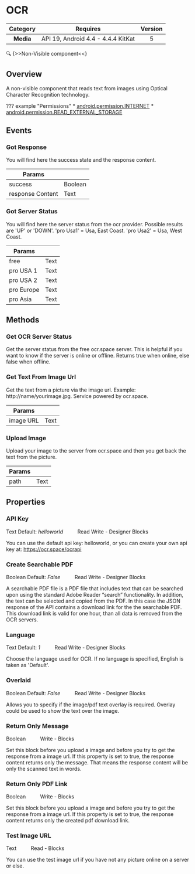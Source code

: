 # OCR

| Category | Requires | Version |
|:--------:|:-------:|:--------:|
|**Media**|<span class="chip chip-any">API 19, Android 4.4 - 4.4.4 KitKat</span>|<span class="chip chip-number">5</span>|

:mag: {>>Non-Visible component<<}

## Overview

A non-visible component that reads text from images using Optical Character Recognition technology.

??? example "Permissions"
    * [android.permission.INTERNET](https://developer.android.com/reference/android/Manifest.permission.html#INTERNET)
    * [android.permission.READ_EXTERNAL_STORAGE](https://developer.android.com/reference/android/Manifest.permission.html#READ_EXTERNAL_STORAGE)

## Events

### Got Response

You will find here the success state and the response content.

<div class="block" ai2-block="event" not-rendered="true" value="%7B%22componentName%22:%20%22OCR%22,%20%22name%22:%20%22Got%20Response%22,%20%22param%22:%20%5B%22success%22,%20%22response%20Content%22%5D%7D"></div>

| Params | []() |
|--------|------|
|success|<span class="chip chip-boolean">Boolean</span>|
|response Content|<span class="chip chip-text">Text</span>|

### Got Server Status

You will find here the server status from the ocr provider. Possible results are 'UP' or 'DOWN'. 'pro Usa1' = Usa, East Coast. 'pro Usa2' = Usa, West Coast.

<div class="block" ai2-block="event" not-rendered="true" value="%7B%22componentName%22:%20%22OCR%22,%20%22name%22:%20%22Got%20Server%20Status%22,%20%22param%22:%20%5B%22free%22,%20%22pro%20USA%201%22,%20%22pro%20USA%202%22,%20%22pro%20Europe%22,%20%22pro%20Asia%22%5D%7D"></div>

| Params | []() |
|--------|------|
|free|<span class="chip chip-text">Text</span>|
|pro USA 1|<span class="chip chip-text">Text</span>|
|pro USA 2|<span class="chip chip-text">Text</span>|
|pro Europe|<span class="chip chip-text">Text</span>|
|pro Asia|<span class="chip chip-text">Text</span>|

## Methods

### Get OCR Server Status

Get the server status from the free ocr.space server. This is helpful if you want to know if the server is online or offline. Returns true when online, else false when offline.

<div class="block" ai2-block="method" not-rendered="true" value="%7B%22componentName%22:%20%22OCR%22,%20%22name%22:%20%22Get%20OCR%20Server%20Status%22,%20%22output%22:%20false,%20%22param%22:%20%5B%5D%7D"></div>

### Get Text From Image Url

Get the text from a picture via the image url. Example: http://name/yourimage.jpg. Service powered by ocr.space.

<div class="block" ai2-block="method" not-rendered="true" value="%7B%22componentName%22:%20%22OCR%22,%20%22name%22:%20%22Get%20Text%20From%20Image%20Url%22,%20%22output%22:%20false,%20%22param%22:%20%5B%22image%20URL%22%5D%7D"></div>

| Params | []() |
|--------|------|
|image URL|<span class="chip chip-text">Text</span>|

### Upload Image

Upload your image to the server from ocr.space and then you get back the text from the picture.

<div class="block" ai2-block="method" not-rendered="true" value="%7B%22componentName%22:%20%22OCR%22,%20%22name%22:%20%22Upload%20Image%22,%20%22output%22:%20false,%20%22param%22:%20%5B%22path%22%5D%7D"></div>

| Params | []() |
|--------|------|
|path|<span class="chip chip-text">Text</span>|

## Properties

### API Key

<span class="chip chip-text">Text</span><span style="user-select: none;">&nbsp;</span><span class="chip chip-text">Default: <i>helloworld</i></span><span style="user-select: none;">&nbsp;&nbsp;&nbsp;&nbsp;&nbsp;&nbsp;&nbsp;&nbsp;&nbsp;&nbsp;</span><span class="chip chip-rw">Read</span><span style="user-select: none;">&nbsp;</span><span class="chip chip-rw">Write</span><span style="user-select: none;">&nbsp;</span>-<span style="user-select: none;">&nbsp;</span><span class="chip chip-bd">Designer</span><span style="user-select: none;">&nbsp;</span><span class="chip chip-bd">Blocks</span><span style="user-select: none;">&nbsp;</span>

You can use the default api key: helloworld, or you can create your own api key at: https://ocr.space/ocrapi

<div class="block" ai2-block="property" not-rendered="true" value="%7B%22componentName%22:%20%22OCR%22,%20%22name%22:%20%22API%20Key%22,%20%22getter%22:%20true%7D"></div>
<div class="block" ai2-block="property" not-rendered="true" value="%7B%22componentName%22:%20%22OCR%22,%20%22name%22:%20%22API%20Key%22,%20%22getter%22:%20false%7D"></div>

### Create Searchable PDF

<span class="chip chip-boolean">Boolean</span><span style="user-select: none;">&nbsp;</span><span class="chip chip-boolean">Default: <i>False</i></span><span style="user-select: none;">&nbsp;&nbsp;&nbsp;&nbsp;&nbsp;&nbsp;&nbsp;&nbsp;&nbsp;&nbsp;</span><span class="chip chip-rw">Read</span><span style="user-select: none;">&nbsp;</span><span class="chip chip-rw">Write</span><span style="user-select: none;">&nbsp;</span>-<span style="user-select: none;">&nbsp;</span><span class="chip chip-bd">Designer</span><span style="user-select: none;">&nbsp;</span><span class="chip chip-bd">Blocks</span><span style="user-select: none;">&nbsp;</span>

A searchable PDF file is a PDF file that includes text that can be searched upon using the standard Adobe Reader “search” functionality. In addition, the text can be selected and copied from the PDF. In this case the JSON response of the API contains a download link for the the searchable PDF. This download link is valid for one hour, than all data is removed from the OCR servers.

<div class="block" ai2-block="property" not-rendered="true" value="%7B%22componentName%22:%20%22OCR%22,%20%22name%22:%20%22Create%20Searchable%20PDF%22,%20%22getter%22:%20true%7D"></div>
<div class="block" ai2-block="property" not-rendered="true" value="%7B%22componentName%22:%20%22OCR%22,%20%22name%22:%20%22Create%20Searchable%20PDF%22,%20%22getter%22:%20false%7D"></div>

### Language

<span class="chip chip-text">Text</span><span style="user-select: none;">&nbsp;</span><span class="chip chip-text">Default: <i>1</i></span><span style="user-select: none;">&nbsp;&nbsp;&nbsp;&nbsp;&nbsp;&nbsp;&nbsp;&nbsp;&nbsp;&nbsp;</span><span class="chip chip-rw">Read</span><span style="user-select: none;">&nbsp;</span><span class="chip chip-rw">Write</span><span style="user-select: none;">&nbsp;</span>-<span style="user-select: none;">&nbsp;</span><span class="chip chip-bd">Designer</span><span style="user-select: none;">&nbsp;</span><span class="chip chip-bd">Blocks</span><span style="user-select: none;">&nbsp;</span>

Choose the language used for OCR. If no language is specified, English is taken as 'Default'.

<div class="block" ai2-block="property" not-rendered="true" value="%7B%22componentName%22:%20%22OCR%22,%20%22name%22:%20%22Language%22,%20%22getter%22:%20true%7D"></div>
<div class="block" ai2-block="property" not-rendered="true" value="%7B%22componentName%22:%20%22OCR%22,%20%22name%22:%20%22Language%22,%20%22getter%22:%20false%7D"></div>

### Overlaid

<span class="chip chip-boolean">Boolean</span><span style="user-select: none;">&nbsp;</span><span class="chip chip-boolean">Default: <i>False</i></span><span style="user-select: none;">&nbsp;&nbsp;&nbsp;&nbsp;&nbsp;&nbsp;&nbsp;&nbsp;&nbsp;&nbsp;</span><span class="chip chip-rw">Read</span><span style="user-select: none;">&nbsp;</span><span class="chip chip-rw">Write</span><span style="user-select: none;">&nbsp;</span>-<span style="user-select: none;">&nbsp;</span><span class="chip chip-bd">Designer</span><span style="user-select: none;">&nbsp;</span><span class="chip chip-bd">Blocks</span><span style="user-select: none;">&nbsp;</span>

Allows you to specify if the image/pdf text overlay is required. Overlay could be used to show the text over the image.

<div class="block" ai2-block="property" not-rendered="true" value="%7B%22componentName%22:%20%22OCR%22,%20%22name%22:%20%22Overlaid%22,%20%22getter%22:%20true%7D"></div>
<div class="block" ai2-block="property" not-rendered="true" value="%7B%22componentName%22:%20%22OCR%22,%20%22name%22:%20%22Overlaid%22,%20%22getter%22:%20false%7D"></div>

### Return Only Message

<span class="chip chip-boolean">Boolean</span><span style="user-select: none;">&nbsp;&nbsp;&nbsp;&nbsp;&nbsp;&nbsp;&nbsp;&nbsp;&nbsp;&nbsp;</span><span class="chip chip-rw">Write</span><span style="user-select: none;">&nbsp;</span>-<span style="user-select: none;">&nbsp;</span><span class="chip chip-bd">Blocks</span><span style="user-select: none;">&nbsp;</span>

Set this block before you upload a image and before you try to get the response from a image url. If this property is set to true, the response content returns only the message. That means the response content will be only the scanned text in words.

<div class="block" ai2-block="property" not-rendered="true" value="%7B%22componentName%22:%20%22OCR%22,%20%22name%22:%20%22Return%20Only%20Message%22,%20%22getter%22:%20false%7D"></div>

### Return Only PDF Link

<span class="chip chip-boolean">Boolean</span><span style="user-select: none;">&nbsp;&nbsp;&nbsp;&nbsp;&nbsp;&nbsp;&nbsp;&nbsp;&nbsp;&nbsp;</span><span class="chip chip-rw">Write</span><span style="user-select: none;">&nbsp;</span>-<span style="user-select: none;">&nbsp;</span><span class="chip chip-bd">Blocks</span><span style="user-select: none;">&nbsp;</span>

Set this block before you upload a image and before you try to get the response from a image url. If this property is set to true, the response content returns only the created pdf download link.

<div class="block" ai2-block="property" not-rendered="true" value="%7B%22componentName%22:%20%22OCR%22,%20%22name%22:%20%22Return%20Only%20PDF%20Link%22,%20%22getter%22:%20false%7D"></div>

### Test Image URL

<span class="chip chip-text">Text</span><span style="user-select: none;">&nbsp;&nbsp;&nbsp;&nbsp;&nbsp;&nbsp;&nbsp;&nbsp;&nbsp;&nbsp;</span><span class="chip chip-rw">Read</span><span style="user-select: none;">&nbsp;</span>-<span style="user-select: none;">&nbsp;</span><span class="chip chip-bd">Blocks</span><span style="user-select: none;">&nbsp;</span>

You can use the test image url if you have not any picture online on a server or else.

<div class="block" ai2-block="property" not-rendered="true" value="%7B%22componentName%22:%20%22OCR%22,%20%22name%22:%20%22Test%20Image%20URL%22,%20%22getter%22:%20true%7D"></div>
